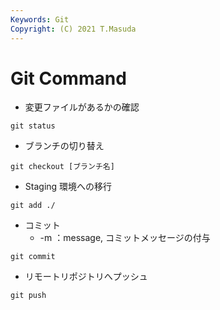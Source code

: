 ```yaml
---
Keywords: Git
Copyright: (C) 2021 T.Masuda
---
```

# Git Command

* 変更ファイルがあるかの確認
```
git status
```

* ブランチの切り替え
```
git checkout [ブランチ名]
```

* Staging 環境への移行
```
git add ./
```

* コミット
  * -m ：message, コミットメッセージの付与
``` 
git commit
```

* リモートリポジトリへプッシュ
```
git push
```